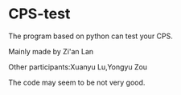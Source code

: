 # CPS-test
The program based on python can test your CPS.

Mainly made by Zi'an Lan

Other participants:Xuanyu Lu,Yongyu Zou

The code may seem to be not very good.

